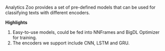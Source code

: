 Analytics Zoo provides a set of pre-defined models that can be used for classifying texts with different encoders.

**Highlights**

1. Easy-to-use models, could be fed into NNFrames and BigDL Optimizer for training.
2. The encoders we support include CNN, LSTM and GRU.


